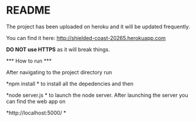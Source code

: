 # README #

The project has been uploaded on heroku and it will be updated frequently. 

You can find it here:
http://shielded-coast-20265.herokuapp.com

**DO NOT use HTTPS** as it will break things.

*** How to run ***

After navigating to the project directory run

*npm install
*
to install all the depedencies and then 

*node server.js
*
to launch the node server.
After launching the server you can find the web app on

*http://localhost:5000/
*